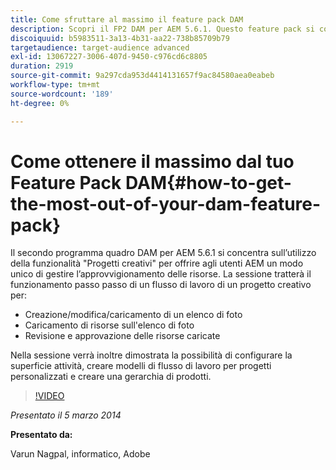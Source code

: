 ```yaml
---
title: Come sfruttare al massimo il feature pack DAM
description: Scopri il FP2 DAM per AEM 5.6.1. Questo feature pack si concentra sull’utilizzo della funzionalità Progetti creativi per offrirti un modo univoco di gestire l’origine delle risorse. La sessione descrive le varie fasi del flusso di lavoro di un progetto creativo per creare, modificare, caricare un elenco di foto e caricare le risorse da un elenco di foto. Vengono inoltre fornite informazioni sulla revisione e l’approvazione delle risorse caricate, sulla configurazione della superficie attività, sui modelli di flusso di lavoro per progetti personalizzati e sulla creazione di gerarchie di prodotti.
discoiquuid: b5983511-3a13-4b31-aa22-738b85709b79
targetaudience: target-audience advanced
exl-id: 13067227-3006-407d-9450-c976cd6c8805
duration: 2919
source-git-commit: 9a297cda953d4414131657f9ac84580aea0eabeb
workflow-type: tm+mt
source-wordcount: '189'
ht-degree: 0%

---
```


# Come ottenere il massimo dal tuo Feature Pack DAM{#how-to-get-the-most-out-of-your-dam-feature-pack}

Il secondo programma quadro DAM per AEM 5.6.1 si concentra sull’utilizzo della funzionalità &quot;Progetti creativi&quot; per offrire agli utenti AEM un modo unico di gestire l’approvvigionamento delle risorse. La sessione tratterà il funzionamento passo passo di un flusso di lavoro di un progetto creativo per:

* Creazione/modifica/caricamento di un elenco di foto
* Caricamento di risorse sull&#39;elenco di foto
* Revisione e approvazione delle risorse caricate

Nella sessione verrà inoltre dimostrata la possibilità di configurare la superficie attività, creare modelli di flusso di lavoro per progetti personalizzati e creare una gerarchia di prodotti.

>[!VIDEO](https://video.tv.adobe.com/v/19523/?quality=9)

*Presentato il 5 marzo 2014*

**Presentato da:**

Varun Nagpal, informatico, Adobe

<!--
[Get back to the Overview](https://helpx.adobe.com/experience-manager/kt/eseminars/gems/aem-index.html)
-->
